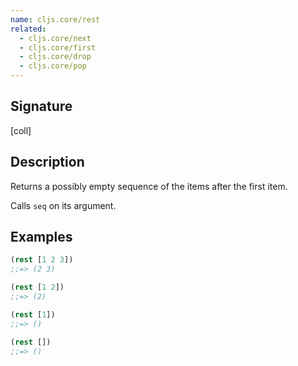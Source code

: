 ```yaml
---
name: cljs.core/rest
related:
  - cljs.core/next
  - cljs.core/first
  - cljs.core/drop
  - cljs.core/pop
---
```


## Signature
[coll]


## Description

Returns a possibly empty sequence of the items after the first item.

Calls `seq` on its argument.


## Examples

```clj
(rest [1 2 3])
;;=> (2 3)

(rest [1 2])
;;=> (2)

(rest [1])
;;=> ()

(rest [])
;;=> ()
```